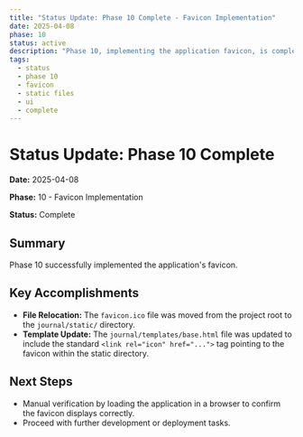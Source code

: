 ```yaml
---
title: "Status Update: Phase 10 Complete - Favicon Implementation"
date: 2025-04-08
phase: 10
status: active
description: "Phase 10, implementing the application favicon, is complete. The favicon.ico file was moved to the static directory and linked in the base template."
tags:
  - status
  - phase 10
  - favicon
  - static files
  - ui
  - complete
---
```


# Status Update: Phase 10 Complete

**Date:** 2025-04-08

**Phase:** 10 - Favicon Implementation

**Status:** Complete

## Summary

Phase 10 successfully implemented the application's favicon.

## Key Accomplishments

*   **File Relocation:** The `favicon.ico` file was moved from the project root to the `journal/static/` directory.
*   **Template Update:** The `journal/templates/base.html` file was updated to include the standard `<link rel="icon" href="...">` tag pointing to the favicon within the static directory.

## Next Steps

*   Manual verification by loading the application in a browser to confirm the favicon displays correctly.
*   Proceed with further development or deployment tasks.